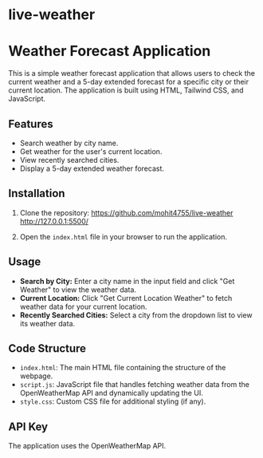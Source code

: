 # live-weather
 
# Weather Forecast Application

This is a simple weather forecast application that allows users to check the current weather and a 5-day extended forecast for a specific city or their current location. The application is built using HTML, Tailwind CSS, and JavaScript.

## Features
- Search weather by city name.
- Get weather for the user's current location.
- View recently searched cities.
- Display a 5-day extended weather forecast.

## Installation

1. Clone the repository:
    https://github.com/mohit4755/live-weather
    http://127.0.0.1:5500/

3. Open the `index.html` file in your browser to run the application.

## Usage

- **Search by City:** Enter a city name in the input field and click "Get Weather" to view the weather data.
- **Current Location:** Click "Get Current Location Weather" to fetch weather data for your current location.
- **Recently Searched Cities:** Select a city from the dropdown list to view its weather data.

## Code Structure

- `index.html`: The main HTML file containing the structure of the webpage.
- `script.js`: JavaScript file that handles fetching weather data from the OpenWeatherMap API and dynamically updating the UI.
- `style.css`: Custom CSS file for additional styling (if any).

## API Key

The application uses the OpenWeatherMap API. 

